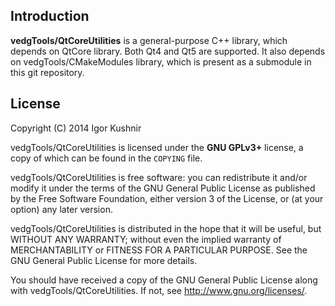 ## Introduction

<b>vedgTools/QtCoreUtilities</b> is a general-purpose C++ library, which depends
on QtCore library. Both Qt4 and Qt5 are supported.
It also depends on vedgTools/CMakeModules library, which is present as a
submodule in this git repository.

## License

Copyright (C) 2014 Igor Kushnir <igorkuo AT Google mail>

vedgTools/QtCoreUtilities is licensed under the <b>GNU GPLv3+</b> license,
a copy of which can be found in the `COPYING` file.

vedgTools/QtCoreUtilities is free software: you can redistribute it and/or
modify it under the terms of the GNU General Public License as published by
the Free Software Foundation, either version 3 of the License, or
(at your option) any later version.

vedgTools/QtCoreUtilities is distributed in the hope that it will be useful,
but WITHOUT ANY WARRANTY; without even the implied warranty of
MERCHANTABILITY or FITNESS FOR A PARTICULAR PURPOSE.  See the
GNU General Public License for more details.

You should have received a copy of the GNU General Public License along with
vedgTools/QtCoreUtilities.  If not, see <http://www.gnu.org/licenses/>.
